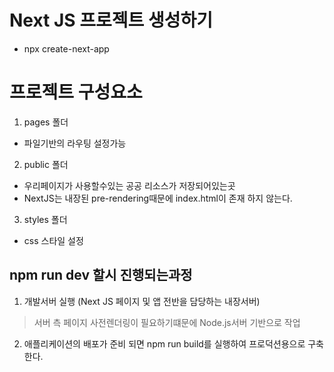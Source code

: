 # Next JS 프로젝트 생성하기
- npx create-next-app

# 프로젝트 구성요소
1. pages 폴더
- 파일기반의 라우팅 설정가능


2. public 폴더
- 우리페이지가 사용할수있는 공공 리소스가 저장되어있는곳
- NextJS는 내장된 pre-rendering때문에 index.html이 존재 하지 않는다.


3. styles 폴더
- css 스타일 설정

## npm run dev 할시 진행되는과정
1. 개발서버 실행 (Next JS 페이지 및 앱 전반을 담당하는 내장서버)
  > 서버 측 페이지 사전렌더링이 필요하기떄문에 Node.js서버 기반으로 작업
2. 애플리케이션의 배포가 준비 되면 npm run build를 실행하여 프로덕션용으로 구축한다.
